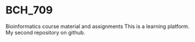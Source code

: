 # BCH_709
Bioinformatics course material and assignments
This is a learning platform.
My second repository on github.
